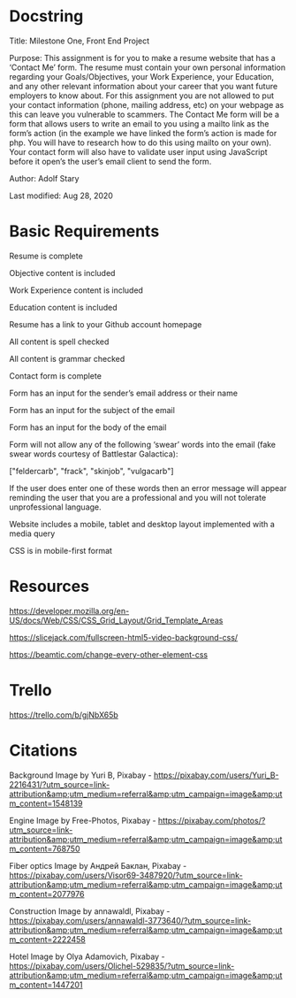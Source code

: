 # Docstring
Title: Milestone One, Front End Project


Purpose: This assignment is for you to make a resume website that has a ‘Contact Me’ form. The resume must contain your own personal information regarding your Goals/Objectives, your Work Experience, your Education, and any other relevant information about your career that you want future employers to know about. For this assignment you are not allowed to put your contact information (phone, mailing address, etc) on your webpage as this can leave you vulnerable to scammers. The Contact Me form will be a form that allows users to write an email to you using a mailto link as the form’s action (in the example we have linked the form’s action is made for php. You will have to research how to do this using mailto on your own). Your contact form will also have to validate user input using JavaScript before it open’s the user’s email client to send the form.


Author: Adolf Stary


Last modified: Aug 28, 2020



# Basic Requirements
Resume is complete

Objective content is included

Work Experience content is included

Education content is included

Resume has a link to your Github account homepage

All content is spell checked

All content is grammar checked

Contact form is complete

Form has an input for the sender’s email address or their name

Form has an input for the subject of the email

Form has an input for the body of the email

Form will not allow any of the following ‘swear’ words into the email (fake swear words courtesy of Battlestar Galactica):

["feldercarb", "frack", "skinjob", "vulgacarb"]

If the user does enter one of these words then an error message will appear reminding the user that you are a professional and you will not tolerate unprofessional language.

Website includes a mobile, tablet and desktop layout implemented with a media query

CSS is in mobile-first format








# Resources
https://developer.mozilla.org/en-US/docs/Web/CSS/CSS_Grid_Layout/Grid_Template_Areas

https://slicejack.com/fullscreen-html5-video-background-css/

https://beamtic.com/change-every-other-element-css




# Trello
https://trello.com/b/gjNbX65b



# Citations

Background Image by Yuri B, Pixabay - https://pixabay.com/users/Yuri_B-2216431/?utm_source=link-attribution&amp;utm_medium=referral&amp;utm_campaign=image&amp;utm_content=1548139


Engine Image by Free-Photos, Pixabay - https://pixabay.com/photos/?utm_source=link-attribution&amp;utm_medium=referral&amp;utm_campaign=image&amp;utm_content=768750


Fiber optics Image by Андрей Баклан, Pixabay - https://pixabay.com/users/Visor69-3487920/?utm_source=link-attribution&amp;utm_medium=referral&amp;utm_campaign=image&amp;utm_content=2077976


Construction Image by annawaldl, Pixabay - https://pixabay.com/users/annawaldl-3773640/?utm_source=link-attribution&amp;utm_medium=referral&amp;utm_campaign=image&amp;utm_content=2222458


Hotel Image by Olya Adamovich, Pixabay - https://pixabay.com/users/Olichel-529835/?utm_source=link-attribution&amp;utm_medium=referral&amp;utm_campaign=image&amp;utm_content=1447201